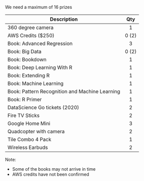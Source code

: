 We need a maximum of 16 prizes

| **Description** |**Qty**|
|-----------------|:----:|
| 360 degree camera | 1 |
| AWS Credits ($250) | 0 (2) |
| Book: Advanced Regression | 3 |
| Book: Big Data | 0 (2) |
| Book: Bookdown | 1 |
| Book: Deep Learning With R | 1 |
| Book: Extending R | 1 |
| Book: Machine Learning | 1 |
| Book: Pattern Recognition and Machine Learning | 1 |
| Book: R Primer | 1 |
| DataScience Go tickets (2020) | 2 |
| Fire TV Sticks | 2 |
| Google Home Mini | 3 |
| Quadcopter with camera | 2 |
| Tile Combo 4 Pack | 1 |
| Wireless Earbuds | 2 |

Note:
* Some of the books may not arrive in time
* AWS credits have not been confirmed
